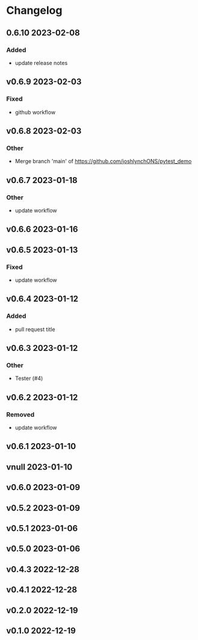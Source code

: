 

# Changelog

## 0.6.10 2023-02-08

### Added


* update release notes






















## v0.6.9 2023-02-03

### Fixed



* github workflow





















## v0.6.8 2023-02-03

### Other




* Merge branch 'main' of https://github.com/joshlynchONS/pytest_demo




















## v0.6.7 2023-01-18

### Other





* update workflow



















## v0.6.6 2023-01-16

## v0.6.5 2023-01-13

### Fixed







* update workflow

















## v0.6.4 2023-01-12

### Added








* pull request title
















## v0.6.3 2023-01-12

### Other









* Tester (#4)















## v0.6.2 2023-01-12

### Removed










* update workflow














## v0.6.1 2023-01-10

## vnull 2023-01-10

## v0.6.0 2023-01-09

## v0.5.2 2023-01-09

## v0.5.1 2023-01-06

## v0.5.0 2023-01-06

## v0.4.3 2022-12-28

## v0.4.1 2022-12-28

## v0.2.0 2022-12-19

## v0.1.0 2022-12-19
